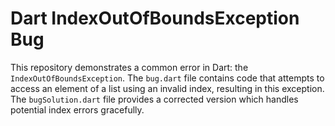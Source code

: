# Dart IndexOutOfBoundsException Bug

This repository demonstrates a common error in Dart: the `IndexOutOfBoundsException`. The `bug.dart` file contains code that attempts to access an element of a list using an invalid index, resulting in this exception.  The `bugSolution.dart` file provides a corrected version which handles potential index errors gracefully.
